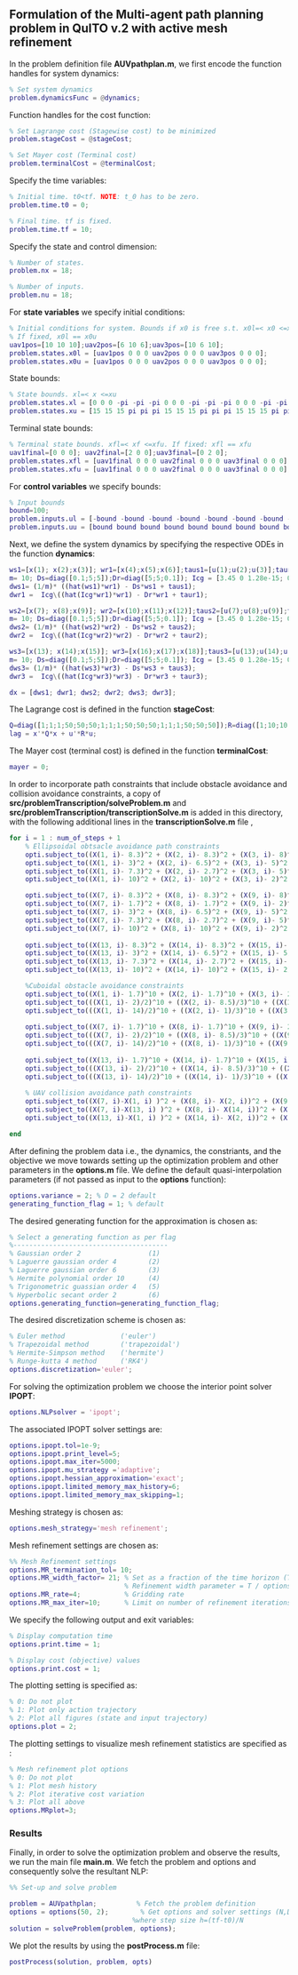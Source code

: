 ## Formulation of the Multi-agent path planning problem in QuITO v.2 with active mesh refinement
In the problem definition file **AUVpathplan.m**, we first encode the function handles for system dynamics:
```matlab
% Set system dynamics
problem.dynamicsFunc = @dynamics;
```
Function handles for the cost function:  
```matlab
% Set Lagrange cost (Stagewise cost) to be minimized
problem.stageCost = @stageCost;

% Set Mayer cost (Terminal cost)
problem.terminalCost = @terminalCost;
```
Specify the time variables:
```matlab
% Initial time. t0<tf. NOTE: t_0 has to be zero.
problem.time.t0 = 0; 

% Final time. tf is fixed.
problem.time.tf = 10;
```
Specify the state and control dimension:
```matlab
% Number of states.
problem.nx = 18;

% Number of inputs.
problem.nu = 18;
```
For **state variables** we specify initial conditions: 
```matlab
% Initial conditions for system. Bounds if x0 is free s.t. x0l=< x0 <=x0u
% If fixed, x0l == x0u
uav1pos=[10 10 10];uav2pos=[6 10 6];uav3pos=[10 6 10];
problem.states.x0l = [uav1pos 0 0 0 uav2pos 0 0 0 uav3pos 0 0 0]; 
problem.states.x0u = [uav1pos 0 0 0 uav2pos 0 0 0 uav3pos 0 0 0];
```
State bounds:
```matlab
% State bounds. xl=< x <=xu
problem.states.xl = [0 0 0 -pi -pi -pi 0 0 0 -pi -pi -pi 0 0 0 -pi -pi -pi]; % Lower bound on state
problem.states.xu = [15 15 15 pi pi pi 15 15 15 pi pi pi 15 15 15 pi pi pi]; % Upper bound on state
```
Terminal state bounds:
```matlab
% Terminal state bounds. xfl=< xf <=xfu. If fixed: xfl == xfu
uav1final=[0 0 0]; uav2final=[2 0 0];uav3final=[0 2 0];
problem.states.xfl = [uav1final 0 0 0 uav2final 0 0 0 uav3final 0 0 0];
problem.states.xfu = [uav1final 0 0 0 uav2final 0 0 0 uav3final 0 0 0];
```
For **control variables** we specify bounds:
```matlab
% Input bounds
bound=100;
problem.inputs.ul = [-bound -bound -bound -bound -bound -bound -bound -bound -bound -bound -bound -bound -bound -bound -bound -bound -bound -bound]; 
problem.inputs.uu = [bound bound bound bound bound bound bound bound bound bound bound bound bound bound bound bound bound bound]; 
```
Next, we define the system dynamics by specifying the respective ODEs in the function **dynamics**: 
```matlab
ws1=[x(1); x(2);x(3)]; wr1=[x(4);x(5);x(6)];taus1=[u(1);u(2);u(3)];taur1=[u(4);u(5);u(6)];
m= 10; Ds=diag([0.1;5;5]);Dr=diag([5;5;0.1]); Icg = [3.45 0 1.28e-15; 0 3.45 0; 1.28e-15 0 2.2];
dws1= (1/m)* ((hat(ws1)*wr1) - Ds*ws1 + taus1);
dwr1 =  Icg\((hat(Icg*wr1)*wr1) - Dr*wr1 + taur1);

ws2=[x(7); x(8);x(9)]; wr2=[x(10);x(11);x(12)];taus2=[u(7);u(8);u(9)];taur2=[u(10);u(11);u(12)];
m= 10; Ds=diag([0.1;5;5]);Dr=diag([5;5;0.1]); Icg = [3.45 0 1.28e-15; 0 3.45 0; 1.28e-15 0 2.2];
dws2= (1/m)* ((hat(ws2)*wr2) - Ds*ws2 + taus2);
dwr2 =  Icg\((hat(Icg*wr2)*wr2) - Dr*wr2 + taur2);

ws3=[x(13); x(14);x(15)]; wr3=[x(16);x(17);x(18)];taus3=[u(13);u(14);u(15)];taur3=[u(16);u(17);u(18)];
m= 10; Ds=diag([0.1;5;5]);Dr=diag([5;5;0.1]); Icg = [3.45 0 1.28e-15; 0 3.45 0; 1.28e-15 0 2.2];
dws3= (1/m)* ((hat(ws3)*wr3) - Ds*ws3 + taus3);
dwr3 =  Icg\((hat(Icg*wr3)*wr3) - Dr*wr3 + taur3);

dx = [dws1; dwr1; dws2; dwr2; dws3; dwr3];
```
The Lagrange cost is defined in the function **stageCost**:
```matlab
Q=diag([1;1;1;50;50;50;1;1;1;50;50;50;1;1;1;50;50;50]);R=diag([1;10;10;1;5;10;1;10;10;1;5;10;1;10;10;1;5;10]);
lag = x'*Q*x + u'*R*u;
```
The Mayer cost (terminal cost) is defined in the function **terminalCost**:
```matlab
mayer = 0;
```
In order to incorporate path constraints that include obstacle avoidance and collision avoidance constraints, a copy of **src/problemTranscription/solveProblem.m** and **src/problemTranscription/transcriptionSolve.m**  is added in this directory, with the following additional lines in the **transcriptionSolve.m** file , 
```matlab
for i = 1 : num_of_steps + 1
    % Ellipsoidal obtsacle avoidance path constraints
    opti.subject_to((X(1, i)- 8.3)^2 + (X(2, i)- 8.3)^2 + (X(3, i)- 8)^2 >= 1.7^2);
    opti.subject_to((X(1, i)- 3)^2 + (X(2, i)- 6.5)^2 + (X(3, i)- 5)^2 >= 2.7^2);
    opti.subject_to((X(1, i)- 7.3)^2 + (X(2, i)- 2.7)^2 + (X(3, i)- 5)^2 >= 2.7^2);   
    opti.subject_to((X(1, i)- 10)^2 + (X(2, i)- 10)^2 + (X(3, i)- 2)^2 >= 2.7^2);

    opti.subject_to((X(7, i)- 8.3)^2 + (X(8, i)- 8.3)^2 + (X(9, i)- 8)^2 >= 1.7^2);
    opti.subject_to((X(7, i)- 1.7)^2 + (X(8, i)- 1.7)^2 + (X(9, i)- 2)^2 >= 1.7^2);
    opti.subject_to((X(7, i)- 3)^2 + (X(8, i)- 6.5)^2 + (X(9, i)- 5)^2 >= 2.7^2);
    opti.subject_to((X(7, i)- 7.3)^2 + (X(8, i)- 2.7)^2 + (X(9, i)- 5)^2 >= 2.7^2);
    opti.subject_to((X(7, i)- 10)^2 + (X(8, i)- 10)^2 + (X(9, i)- 2)^2 >= 2.7^2);
    
    opti.subject_to((X(13, i)- 8.3)^2 + (X(14, i)- 8.3)^2 + (X(15, i)- 8)^2 >= 1.7^2);
    opti.subject_to((X(13, i)- 3)^2 + (X(14, i)- 6.5)^2 + (X(15, i)- 5)^2 >= 2.7^2);
    opti.subject_to((X(13, i)- 7.3)^2 + (X(14, i)- 2.7)^2 + (X(15, i)- 5)^2 >= 2.7^2);
    opti.subject_to((X(13, i)- 10)^2 + (X(14, i)- 10)^2 + (X(15, i)- 2)^2 >= 2.7^2);

    %Cuboidal obstacle avoidance constraints
    opti.subject_to((X(1, i)- 1.7)^10 + (X(2, i)- 1.7)^10 + (X(3, i)- 2)^10 >= 2^10); 
    opti.subject_to(((X(1, i)- 2)/2)^10 + ((X(2, i)- 8.5)/3)^10 + ((X(3, i)- 5)/5)^10 >= 1); 
    opti.subject_to(((X(1, i)- 14)/2)^10 + ((X(2, i)- 1)/3)^10 + ((X(3, i)- 7.5)/10)^10 >= 1); 
    
    opti.subject_to((X(7, i)- 1.7)^10 + (X(8, i)- 1.7)^10 + (X(9, i)- 2)^10 >= 2^10); 
    opti.subject_to(((X(7, i)- 2)/2)^10 + ((X(8, i)- 8.5)/3)^10 + ((X(9, i)- 5)/5)^10 >= 1);
    opti.subject_to(((X(7, i)- 14)/2)^10 + ((X(8, i)- 1)/3)^10 + ((X(9, i)- 7.5)/10)^10 >= 1); 
    
    opti.subject_to((X(13, i)- 1.7)^10 + (X(14, i)- 1.7)^10 + (X(15, i)- 2)^10 >= 2^10); 
    opti.subject_to(((X(13, i)- 2)/2)^10 + ((X(14, i)- 8.5)/3)^10 + ((X(15, i)- 5)/5)^10 >= 1); 
    opti.subject_to(((X(13, i)- 14)/2)^10 + ((X(14, i)- 1)/3)^10 + ((X(15, i)- 7.5)/10)^10 >= 1); 
    
    % UAV collision avoidance path constraints
    opti.subject_to((X(7, i)-X(1, i) )^2 + (X(8, i)- X(2, i))^2 + (X(9, i)- X(3, i))^2 >= 2);
    opti.subject_to((X(7, i)-X(13, i) )^2 + (X(8, i)- X(14, i))^2 + (X(9, i)- X(15, i))^2 >= 2);
    opti.subject_to((X(13, i)-X(1, i) )^2 + (X(14, i)- X(2, i))^2 + (X(15, i)- X(3, i))^2 >= 2);

end
```
After defining the problem data i.e., the dynamics, the constriants, and the objective we move towards setting up the optimization problem and other parameters in the  **options.m** file. 
We define the default quasi-interpolation parameters (if not passed as input to the **options** function):
```matlab
options.variance = 2; % D = 2 default
generating_function_flag = 1; % default
```
The desired generating function for the approximation is chosen as: 
```matlab
% Select a generating function as per flag
%---------------------------------------
% Gaussian order 2                 (1)
% Laguerre gaussian order 4        (2) 
% Laguerre gaussian order 6        (3) 
% Hermite polynomial order 10      (4)
% Trigonometric guassian order 4   (5)
% Hyperbolic secant order 2        (6) 
options.generating_function=generating_function_flag;
```
The desired discretization scheme is chosen as: 
```matlab
% Euler method              ('euler')
% Trapezoidal method        ('trapezoidal') 
% Hermite-Simpson method    ('hermite') 
% Runge-kutta 4 method      ('RK4')
options.discretization='euler';
```
For solving the optimization problem we choose the interior point solver **IPOPT**:
```matlab
options.NLPsolver = 'ipopt';
```
The associated IPOPT solver settings are:
```matlab
options.ipopt.tol=1e-9;
options.ipopt.print_level=5;
options.ipopt.max_iter=5000;
options.ipopt.mu_strategy ='adaptive';
options.ipopt.hessian_approximation='exact';
options.ipopt.limited_memory_max_history=6;
options.ipopt.limited_memory_max_skipping=1;
```
Meshing strategy is chosen as:
```matlab
options.mesh_strategy='mesh refinement';
```
Mesh refinement settings are chosen as:
```matlab
%% Mesh Refinement settings 
options.MR_termination_tol= 10;
options.MR_width_factor= 21; % Set as a fraction of the time horizon (T)
                             % Refinement width parameter = T / options.MR_width_factor
options.MR_rate=4;           % Gridding rate 
options.MR_max_iter=10;      % Limit on number of refinement iterations 
```
We specify the following output and exit variables:
```matlab
% Display computation time
options.print.time = 1;

% Display cost (objective) values
options.print.cost = 1;
```
The plotting setting is specified as:
```matlab
% 0: Do not plot
% 1: Plot only action trajectory
% 2: Plot all figures (state and input trajectory)
options.plot = 2;
```
The plotting settings to visualize mesh refinement statistics are specified as :
```matlab
% Mesh refinement plot options
% 0: Do not plot
% 1: Plot mesh history
% 2: Plot iterative cost variation
% 3: Plot all above
options.MRplot=3;
```
### Results
Finally, in order to solve the optimization problem and observe the results, we run the main file **main.m**.
We fetch the problem and options and consequently solve the resultant NLP:
```matlab
%% Set-up and solve problem

problem = AUVpathplan;          % Fetch the problem definition
options = options(50, 2);        % Get options and solver settings (N,D),
                               %where step size h=(tf-t0)/N
solution = solveProblem(problem, options);
```
We plot the results by using the **postProcess.m** file:
```matlab
postProcess(solution, problem, opts)
```


